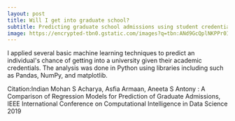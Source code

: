 ```yaml
---
layout: post
title: Will I get into graduate school?
subtitle: Predicting graduate school admissions using student credentials.
image: https://encrypted-tbn0.gstatic.com/images?q=tbn:ANd9GcQplNKPPr0IPQgUovSMUMiZlpDMWf34VNmPqyTQJa0jenTAFuxH&s
---
```



I applied several basic machine learning techniques to predict an individual's chance of getting into a university given their academic credentials. The analysis was done in Python using libraries including such as Pandas, NumPy, and matplotlib.



Citation:Indian Mohan S Acharya, Asfia Armaan, Aneeta S Antony : A Comparison of Regression Models for Prediction of Graduate Admissions, IEEE International Conference on Computational Intelligence in Data Science 2019
